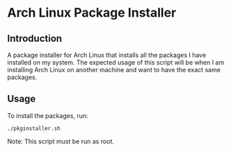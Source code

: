 # Arch Linux Package Installer

## Introduction

A package installer for Arch Linux that installs all the packages I have
installed on my system. The expected usage of this script will be when I am
installing Arch Linux on another machine and want to have the exact same
packages.

## Usage

To install the packages, run:
```
./pkginstaller.sh 
```

Note: This script must be run as root.
